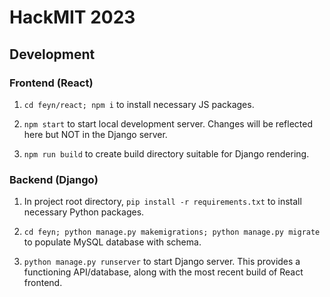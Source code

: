 # HackMIT 2023

## Development

### Frontend (React)

1. `cd feyn/react; npm i` to install necessary JS packages.

2. `npm start` to start local development server. Changes will be reflected here but NOT in the Django server.

3. `npm run build` to create build directory suitable for Django rendering.

### Backend (Django)

1. In project root directory, `pip install -r requirements.txt` to install necessary Python packages.

2. `cd feyn; python manage.py makemigrations; python manage.py migrate` to populate MySQL database with schema.

3. `python manage.py runserver` to start Django server. This provides a functioning API/database, along with the most recent build of React frontend.
